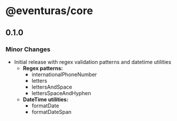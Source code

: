 # @eventuras/core

## 0.1.0

### Minor Changes

- Initial release with regex validation patterns and datetime utilities
  - **Regex patterns:**
    - internationalPhoneNumber
    - letters
    - lettersAndSpace
    - lettersSpaceAndHyphen
  - **DateTime utilities:**
    - formatDate
    - formatDateSpan

